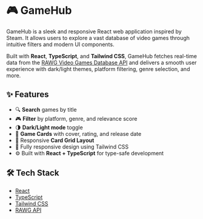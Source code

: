 # 🎮 GameHub

GameHub is a sleek and responsive React web application inspired by Steam. It allows users to explore a vast database of video games through intuitive filters and modern UI components.

Built with **React**, **TypeScript**, and **Tailwind CSS**, GameHub fetches real-time data from the [RAWG Video Games Database API](https://rawg.io/apidocs) and delivers a smooth user experience with dark/light themes, platform filtering, genre selection, and more.

## ✨ Features

- 🔍 **Search** games by title
- 🎮 **Filter** by platform, genre, and relevance score
- 🌗 **Dark/Light mode** toggle
- 🧩 **Game Cards** with cover, rating, and release date
- 🧱 Responsive **Card Grid Layout**
- 📱 Fully responsive design using Tailwind CSS
- ⚙️ Built with **React + TypeScript** for type-safe development


## 🛠️ Tech Stack

- [React](https://reactjs.org/)
- [TypeScript](https://www.typescriptlang.org/)
- [Tailwind CSS](https://tailwindcss.com/)
- [RAWG API](https://rawg.io/apidocs)


